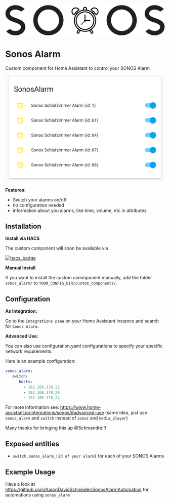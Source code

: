 ![Logo](https://raw.githubusercontent.com/AaronDavidSchneider/SonosAlarm/master/logo%402x.png)

# Sonos Alarm

Custom component for Home Assistant to control your SONOS Alarm

![Example](https://raw.githubusercontent.com/AaronDavidSchneider/SonosAlarm/master/example.png)

**Features:**

- Switch your alarms on/off
- no configuration needed
- information about you alarms, like time, volume, etc in attributes

## Installation

**Install via HACS**

The custom component will soon be available via

[![hacs_badge](https://img.shields.io/badge/HACS-Default-orange.svg?style=for-the-badge)](https://github.com/custom-components/hacs)

**Manual Install**

If you want to install the custom commponent manually, add the folder `sonos_alarm/` to `YOUR_CONFIG_DIR/custom_components/`.

## Configuration
**As Integration:**

Go to the `Integrations pane` on your Home Assistant instance and search for `Sonos Alarm`.

**Advanced Use:**

You can also use configuration.yaml configurations to specify your specific network requirements.

Here is an example configuration:

```yaml
sonos_alarm:
   switch:
      hosts:
        - 192.168.178.22
        - 192.168.178.29
        - 192.168.178.24
```

For more information see: https://www.home-assistant.io/integrations/sonos/#advanced-use
(same idea, just use `sonos_alarm` and `switch` instead of `sonos` and `media_player`)

Many thanks for bringing this up @Schmandre!!!

## Exposed entities

- `switch.sonos_alarm_[id of your alarm]` for each of your SONOS Alarms

## Example Usage
Have a look at https://github.com/AaronDavidSchneider/SonosAlarmAutomation for automations using `sonos_alarm`
